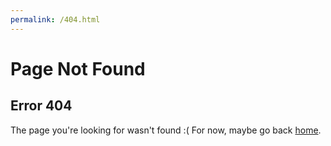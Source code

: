 ```yaml
---
permalink: /404.html
---
```


# Page Not Found
## Error 404

The page you're looking for wasn't found :(
For now, maybe go back [home](/).

